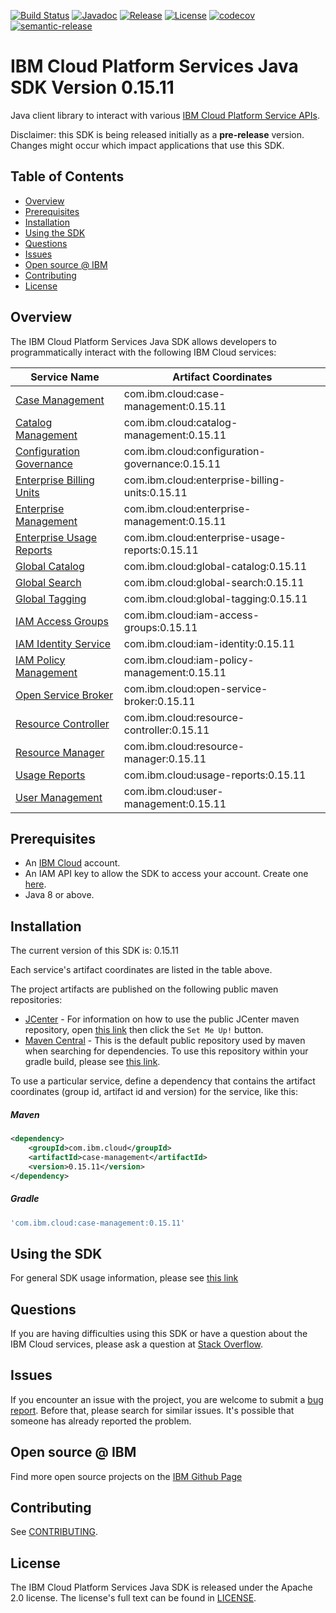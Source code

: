 [![Build Status](https://travis-ci.com/IBM/platform-services-java-sdk.svg?branch=master)](https://travis-ci.com/IBM/platform-services-java-sdk)
[![Javadoc](https://img.shields.io/static/v1?label=javadoc&message=latest&color=blue)](https://ibm.github.io/platform-services-java-sdk/docs/latest)
[![Release](https://img.shields.io/github/v/release/IBM/platform-services-java-sdk)](https://github.com/IBM/platform-services-java-sdk/releases/latest)
[![License](https://img.shields.io/badge/License-Apache%202.0-blue.svg)](https://opensource.org/licenses/Apache-2.0)
[![codecov](https://codecov.io/gh/IBM/platform-services-java-sdk/branch/master/graph/badge.svg)](https://codecov.io/gh/IBM/platform-services-java-sdk)
[![semantic-release](https://img.shields.io/badge/%20%20%F0%9F%93%A6%F0%9F%9A%80-semantic--release-e10079.svg)](https://github.com/semantic-release/semantic-release)


# IBM Cloud Platform Services Java SDK Version 0.15.11

Java client library to interact with various 
[IBM Cloud Platform Service APIs](https://cloud.ibm.com/docs?tab=api-docs&category=platform_services).

Disclaimer: this SDK is being released initially as a **pre-release** version.
Changes might occur which impact applications that use this SDK.

## Table of Contents

<!--
  The TOC below is generated using the `markdown-toc` node package.

      https://github.com/jonschlinkert/markdown-toc

  You should regenerate the TOC after making changes to this file.

      npx markdown-toc --maxdepth 4 -i README.md
  -->

<!-- toc -->

- [Overview](#overview)
- [Prerequisites](#prerequisites)
- [Installation](#installation)
- [Using the SDK](#using-the-sdk)
- [Questions](#questions)
- [Issues](#issues)
- [Open source @ IBM](#open-source--ibm)
- [Contributing](#contributing)
- [License](#license)

<!-- tocstop -->

## Overview

The IBM Cloud Platform Services Java SDK allows developers to programmatically interact with the following IBM Cloud services:

Service Name | Artifact Coordinates
--- | --- 
[Case Management](https://cloud.ibm.com/apidocs/case-management) | com.ibm.cloud:case-management:0.15.11
[Catalog Management](https://cloud.ibm.com/apidocs/resource-catalog/private-catalog) | com.ibm.cloud:catalog-management:0.15.11
[Configuration Governance](https://cloud.ibm.com/apidocs/security-compliance/config) | com.ibm.cloud:configuration-governance:0.15.11
[Enterprise Billing Units](https://cloud.ibm.com/apidocs/enterprise-apis/billing-unit) | com.ibm.cloud:enterprise-billing-units:0.15.11
[Enterprise Management](https://cloud.ibm.com/apidocs/enterprise-apis/enterprise) | com.ibm.cloud:enterprise-management:0.15.11
[Enterprise Usage Reports](https://cloud.ibm.com/apidocs/enterprise-apis/resource-usage-reports) | com.ibm.cloud:enterprise-usage-reports:0.15.11
[Global Catalog](https://cloud.ibm.com/apidocs/resource-catalog/global-catalog) | com.ibm.cloud:global-catalog:0.15.11
[Global Search](https://cloud.ibm.com/apidocs/search) | com.ibm.cloud:global-search:0.15.11
[Global Tagging](https://cloud.ibm.com/apidocs/tagging) | com.ibm.cloud:global-tagging:0.15.11
[IAM Access Groups](https://cloud.ibm.com/apidocs/iam-access-groups) | com.ibm.cloud:iam-access-groups:0.15.11
[IAM Identity Service](https://cloud.ibm.com/apidocs/iam-identity-token-api) | com.ibm.cloud:iam-identity:0.15.11
[IAM Policy Management](https://cloud.ibm.com/apidocs/iam-policy-management) | com.ibm.cloud:iam-policy-management:0.15.11
[Open Service Broker](https://cloud.ibm.com/apidocs/resource-controller/ibm-cloud-osb-api) | com.ibm.cloud:open-service-broker:0.15.11
[Resource Controller](https://cloud.ibm.com/apidocs/resource-controller/resource-controller) | com.ibm.cloud:resource-controller:0.15.11
[Resource Manager](https://cloud.ibm.com/apidocs/resource-controller/resource-manager) | com.ibm.cloud:resource-manager:0.15.11
[Usage Reports](https://cloud.ibm.com/apidocs/metering-reporting) | com.ibm.cloud:usage-reports:0.15.11
[User Management](https://cloud.ibm.com/apidocs/user-management) | com.ibm.cloud:user-management:0.15.11

## Prerequisites

[ibm-cloud-onboarding]: https://cloud.ibm.com/registration

* An [IBM Cloud][ibm-cloud-onboarding] account.
* An IAM API key to allow the SDK to access your account. Create one [here](https://cloud.ibm.com/iam/apikeys).
* Java 8 or above.

## Installation
The current version of this SDK is: 0.15.11

Each service's artifact coordinates are listed in the table above.

The project artifacts are published on the following public maven repositories:
- [JCenter](https://bintray.com/bintray/jcenter) - For information on how to use the
public JCenter maven repository, open [this link](https://bintray.com/bintray/jcenter)
then click the `Set Me Up!` button.
- [Maven Central](https://repo1.maven.org/maven2/) - This is the default public repository
used by maven when searching for dependencies.  To use this repository within your
gradle build, please see
[this link](https://docs.gradle.org/current/userguide/declaring_repositories.html).

To use a particular service, define a dependency that contains the
artifact coordinates (group id, artifact id and version) for the service, like this:

##### Maven

```xml
<dependency>
    <groupId>com.ibm.cloud</groupId>
    <artifactId>case-management</artifactId>
    <version>0.15.11</version>
</dependency>
```

##### Gradle
```gradle
'com.ibm.cloud:case-management:0.15.11'
```

## Using the SDK
For general SDK usage information, please see [this link](https://github.com/IBM/ibm-cloud-sdk-common/blob/master/README.md)

## Questions

If you are having difficulties using this SDK or have a question about the IBM Cloud services,
please ask a question at
[Stack Overflow](http://stackoverflow.com/questions/ask?tags=ibm-cloud).

## Issues
If you encounter an issue with the project, you are welcome to submit a
[bug report](https://github.com/IBM/platform-services-java-sdk/issues).
Before that, please search for similar issues. It's possible that someone has already reported the problem.

## Open source @ IBM
Find more open source projects on the [IBM Github Page](http://ibm.github.io/)

## Contributing
See [CONTRIBUTING](CONTRIBUTING.md).

## License

The IBM Cloud Platform Services Java SDK is released under the Apache 2.0 license.
The license's full text can be found in
[LICENSE](LICENSE).
